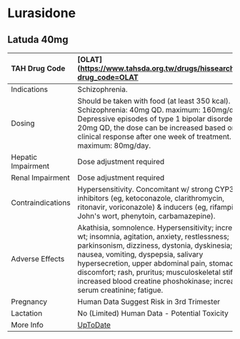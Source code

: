 # Lurasidone

## Latuda 40mg

| TAH Drug Code      | [OLAT](https://www.tahsda.org.tw/drugs/hissearch.php?drug_code=OLAT                                                                                                                                                                                                                                                                                                      |
|:-------------------|:-------------------------------------------------------------------------------------------------------------------------------------------------------------------------------------------------------------------------------------------------------------------------------------------------------------------------------------------------------------------------|
| Indications        | Schizophrenia.                                                                                                                                                                                                                                                                                                                                                           |
| Dosing             | Should be taken with food (at least 350 kcal). Schizophrenia: 40mg QD. maximum: 160mg/day. Depressive episodes of type 1 bipolar disorder: 20mg QD, the dose can be increased based on clinical response after one week of treatment. maximum: 80mg/day.                                                                                                                 |
| Hepatic Impairment | Dose adjustment required                                                                                                                                                                                                                                                                                                                                                 |
| Renal Impairment   | Dose adjustment required                                                                                                                                                                                                                                                                                                                                                 |
| Contraindications  | Hypersensitivity. Concomitant w/ strong CYP3A4 inhibitors (eg, ketoconazole, clarithromycin, ritonavir, voriconazole) & inducers (eg, rifampin, St. John's wort, phenytoin, carbamazepine).                                                                                                                                                                              |
| Adverse Effects    | Akathisia, somnolence. Hypersensitivity; increased wt; insomnia, agitation, anxiety, restlessness; parkinsonism, dizziness, dystonia, dyskinesia; nausea, vomiting, dyspepsia, salivary hypersecretion, upper abdominal pain, stomach discomfort; rash, pruritus; musculoskeletal stiffness, increased blood creatine phoshokinase; increased serum creatinine; fatigue. |
| Pregnancy          | Human Data Suggest Risk in 3rd Trimester                                                                                                                                                                                                                                                                                                                                 |
| Lactation          | No (Limited) Human Data - Potential Toxicity                                                                                                                                                                                                                                                                                                                             |
| More Info          | [UpToDate](https://www.uptodate.com/contents/lurasidone-drug-information)                                                                                                                                                                                                                                                                                                |

